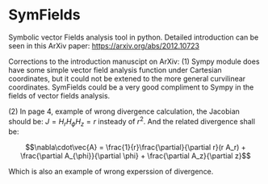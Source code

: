 # SymFields
Symbolic vector Fields analysis tool in python.
Detailed introduction can be seen in this ArXiv paper: https://arxiv.org/abs/2012.10723 

Corrections to the introduction manuscipt on ArXiv:
(1) Sympy module does have some simple vector field analysis function under Cartesian coordinates, but it could not be extened to the more general curvilinear coordinates. SymFields could be a very good compliment to Sympy in the fields of vector fields analysis.

(2) In page 4, example of wrong divergence calculation, the Jacobian should be: $J = H_r H_{\phi} H_z = r$ insteady of $r^2$. And the related divergence shall be:

$$\nabla\cdot\vec{A} = \frac{1}{r}\frac{\partial}{\partial r}(r A_r) + \frac{\partial A_{\phi}}{\partial \phi} + \frac{\partial A_z}{\partial z}$$

Which is also an example of wrong experssion of divergence.  
